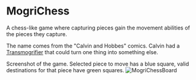 # MogriChess

A chess-like game where capturing pieces gain the movement abilities of the pieces they capture.

The name comes from the "Calvin and Hobbes" comics. Calvin had a [Transmogrifier](https://calvinandhobbes.fandom.com/wiki/Transmogrifier) that could turn one thing into something else.

Screenshot of the game. Selected piece to move has a blue square, valid destinations for that piece have green squares.
![MogriChessBoard](https://mogrichess.com/wp-content/uploads/2022/04/MogriChessBoard-1.png)
